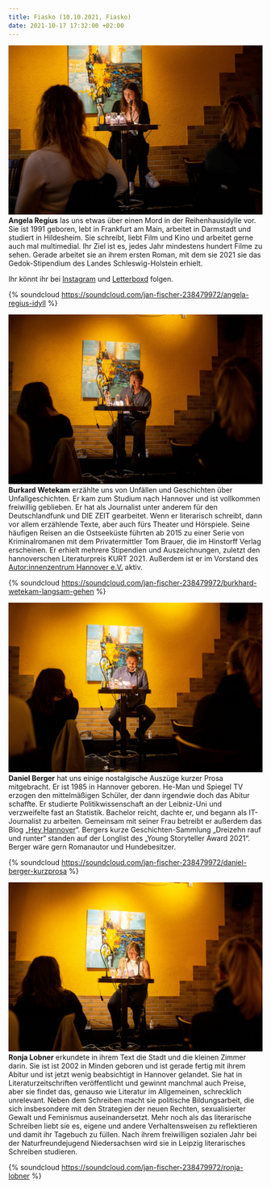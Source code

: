 ```yaml
---
title: Fiasko (10.10.2021, Fiasko)
date: 2021-10-17 17:32:00 +02:00
---
```


![DSC02169.jpg](/uploads/DSC02169.jpg) **Angela Regius** las uns etwas über einen Mord in der Reihenhausidylle vor. Sie ist 1991 geboren, lebt in Frankfurt am Main, arbeitet in Darmstadt und studiert in Hildesheim. Sie schreibt, liebt Film und Kino und arbeitet gerne auch mal multimedial. Ihr Ziel ist es, jedes Jahr mindestens hundert Filme zu sehen. Gerade arbeitet sie an ihrem ersten Roman, mit dem sie 2021 sie das Gedok-Stipendium des Landes Schleswig-Holstein erhielt.

Ihr könnt ihr bei [Instagram](https://www.instagram.com/antiklimatisch/) und [Letterboxd](https://letterboxd.com/search/antiklimatisch/) folgen.

{% soundcloud https://soundcloud.com/jan-fischer-238479972/angela-regius-idyll %}

![DSC02180.jpg](/uploads/DSC02180.jpg) **Burkard Wetekam** erzählte uns von Unfällen und Geschichten über Unfallgeschichten. Er kam zum Studium nach Hannover und ist vollkommen freiwillig geblieben. Er hat als Journalist unter anderem für den Deutschlandfunk und DIE ZEIT gearbeitet. Wenn er literarisch schreibt, dann vor allem erzählende Texte, aber auch fürs Theater und Hörspiele. Seine häufigen Reisen an die Ostseeküste führten ab 2015 zu einer Serie von Kriminalromanen mit dem Privatermittler Tom Brauer, die im Hinstorff Verlag erscheinen. Er erhielt mehrere Stipendien und Auszeichnungen, zuletzt den hannoverschen Literaturpreis KURT 2021. Außerdem ist er im Vorstand des [Autor:innenzentrum Hannover e.V.](https://hannoverschreibt.de/) aktiv.

{% soundcloud https://soundcloud.com/jan-fischer-238479972/burkhard-wetekam-langsam-gehen %}

![DSC02221.jpg](/uploads/DSC02221.jpg) **Daniel Berger** hat uns einige nostalgische Auszüge kurzer Prosa mitgebracht. Er ist 1985 in Hannover geboren. He-Man und Spiegel TV erzogen den mittelmäßigen Schüler, der dann irgendwie doch das Abitur schaffte. Er studierte Politikwissenschaft an der Leibniz-Uni und verzweifelte fast an Statistik. Bachelor reicht, dachte er, und begann als IT-Journalist zu arbeiten. Gemeinsam mit seiner Frau betreibt er außerdem das Blog „[Hey Hannover](https://heyhannover.de/)“. Bergers kurze Geschichten-Sammlung „Dreizehn rauf und runter“ standen auf der Longlist des „Young Storyteller Award 2021“. Berger wäre gern Romanautor und Hundebesitzer.

{% soundcloud https://soundcloud.com/jan-fischer-238479972/daniel-berger-kurzprosa %}

![DSC02247.jpg](/uploads/DSC02247.jpg) **Ronja Lobner** erkundete in ihrem Text die Stadt und die kleinen Zimmer darin. Sie ist ist 2002 in Minden geboren und ist gerade fertig mit ihrem Abitur und ist jetzt wenig beabsichtigt in Hannover gelandet. Sie hat in Literaturzeitschriften veröffentlicht und gewinnt manchmal auch Preise, aber sie findet das, genauso wie Literatur im Allgemeinen, schrecklich unrelevant. Neben dem Schreiben macht sie politische Bildungsarbeit, die sich insbesondere mit den Strategien der neuen Rechten, sexualisierter Gewalt und Feminismus auseinandersetzt. Mehr noch als das literarische Schreiben liebt sie es, eigene und andere Verhaltensweisen zu reflektieren und damit ihr Tagebuch zu füllen. Nach ihrem freiwilligen sozialen Jahr bei der Naturfreundejugend Niedersachsen wird sie in Leipzig literarisches Schreiben studieren.

{% soundcloud https://soundcloud.com/jan-fischer-238479972/ronja-lobner %}